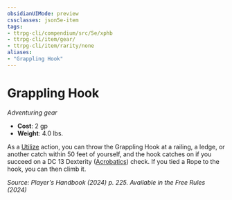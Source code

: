 ```yaml
---
obsidianUIMode: preview
cssclasses: json5e-item
tags:
- ttrpg-cli/compendium/src/5e/xphb
- ttrpg-cli/item/gear/
- ttrpg-cli/item/rarity/none
aliases: 
- "Grappling Hook"
---
```

# Grappling Hook
*Adventuring gear*  

- **Cost**: 2 gp
- **Weight**: 4.0 lbs.

As a [Utilize](actions.md#Utilize) action, you can throw the Grappling Hook at a railing, a ledge, or another catch within 50 feet of yourself, and the hook catches on if you succeed on a DC 13 Dexterity ([Acrobatics](skills.md#Acrobatics)) check. If you tied a Rope to the hook, you can then climb it.

*Source: Player's Handbook (2024) p. 225. Available in the Free Rules (2024)*
